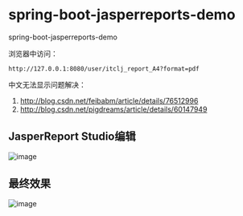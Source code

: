 # spring-boot-jasperreports-demo
spring-boot-jasperreports-demo

浏览器中访问：
```aidl
http://127.0.0.1:8080/user/itclj_report_A4?format=pdf
```

中文无法显示问题解决：
1. http://blog.csdn.net/feibabm/article/details/76512996
2. http://blog.csdn.net/pigdreams/article/details/60147949

## JasperReport Studio编辑
![image](https://github.com/clj198606061111/spring-boot-jasperreports-demo/blob/master/images/JasperReport201711102.png)

## 最终效果
![image](https://github.com/clj198606061111/spring-boot-jasperreports-demo/blob/master/images/JasperReport201711101.png)